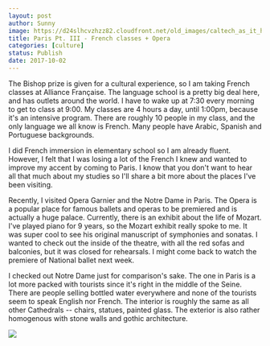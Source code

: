 ```yaml
---
layout: post
author: Sunny
image: https://d24slhcvzhzz82.cloudfront.net/old_images/caltech_as_it_happens/6a0105349b8251970b01bb09c13224970d.jpg
title: Paris Pt. III - French classes + Opera
categories: [culture]
status: Publish
date: 2017-10-02
---
```


The Bishop prize is given for a cultural experience, so I am taking French classes at Alliance Française. The language school is a pretty big deal here, and has outlets around the world. I have to wake up at 7:30 every morning to get to class at 9:00. My classes are 4 hours a day, until 1:00pm, because it's an intensive program. There are roughly 10 people in my class, and the only language we all know is French. Many people have Arabic, Spanish and Portuguese backgrounds.


I did French immersion in elementary school so I am already fluent. However, I felt that I was losing a lot of the French I knew and wanted to improve my accent by coming to Paris. I know that you don't want to hear all that much about my studies so I'll share a bit more about the places I've been visiting.


Recently, I visited Opera Garnier and the Notre Dame in Paris. The Opera is a popular place for famous ballets and operas to be premiered and is actually a huge palace. Currently, there is an exhibit about the life of Mozart. I've played piano for 9 years, so the Mozart exhibit really spoke to me. It was super cool to see his original manuscript of symphonies and sonatas. I wanted to check out the inside of the theatre, with all the red sofas and balconies, but it was closed for rehearsals. I might come back to watch the premiere of National ballet next week.




I checked out Notre Dame just for comparison's sake. The one in Paris is a lot more packed with tourists since it's right in the middle of the Seine. There are people selling bottled water everywhere and none of the tourists seem to speak English nor French. The interior is roughly the same as all other Cathedrals -- chairs, statues, painted glass. The exterior is also rather homogenous with stone walls and gothic architecture.




![](https://d24slhcvzhzz82.cloudfront.net/old_images/caltech_as_it_happens/6a0105349b8251970b01b7c91dfb17970b.jpg)
